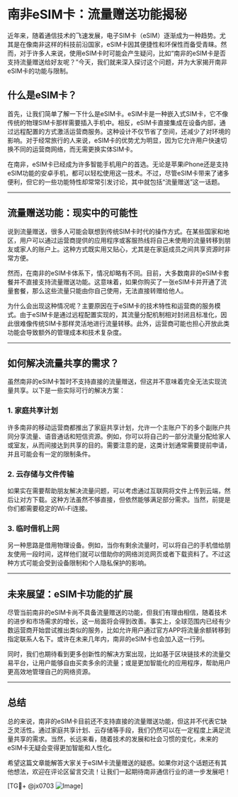 # 南非eSIM卡：流量赠送功能揭秘

近年来，随着通信技术的飞速发展，电子SIM卡（eSIM）逐渐成为一种趋势。尤其是在像南非这样的科技前沿国家，eSIM卡因其便捷性和环保性而备受青睐。然而，对于许多人来说，使用eSIM卡时可能会产生疑问，比如“南非的eSIM卡是否支持流量赠送给好友呢？”今天，我们就来深入探讨这个问题，并为大家揭开南非eSIM卡的功能与限制。

## 什么是eSIM卡？

首先，让我们简单了解一下什么是eSIM卡。eSIM卡是一种嵌入式SIM卡，它不像传统的物理SIM卡那样需要插入手机中。相反，eSIM卡直接集成在设备内部，通过远程配置的方式激活运营商服务。这种设计不仅节省了空间，还减少了对环境的影响。对于经常旅行的人来说，eSIM卡的优势尤为明显，因为它允许用户快速切换不同的运营商网络，而无需更换实体SIM卡。

在南非，eSIM卡已经成为许多智能手机用户的首选。无论是苹果iPhone还是支持eSIM功能的安卓手机，都可以轻松使用这一技术。不过，尽管eSIM卡带来了诸多便利，但它的一些功能特性却常常引发讨论，其中就包括“流量赠送”这一话题。

---

## 流量赠送功能：现实中的可能性

说到流量赠送，很多人可能会联想到传统SIM卡时代的操作方式。在某些国家和地区，用户可以通过运营商提供的应用程序或客服热线将自己未使用的流量转移到朋友或家人的账户上。这种方式既实用又贴心，尤其是在家庭成员之间共享资源时非常方便。

然而，在南非的eSIM卡体系下，情况却略有不同。目前，大多数南非的eSIM卡套餐并不直接支持流量赠送功能。这意味着，如果你购买了一张eSIM卡并开通了流量套餐，那么这些流量只能由你自己使用，无法直接转赠给他人。

为什么会出现这种情况呢？主要原因在于eSIM卡的技术特性和运营商的服务模式。由于eSIM卡是通过远程配置实现的，其流量分配机制相对封闭且标准化，因此很难像传统SIM卡那样灵活地进行流量转移。此外，运营商可能也担心开放此类功能会导致额外的管理成本和技术复杂度。

---

## 如何解决流量共享的需求？

虽然南非的eSIM卡暂时不支持直接的流量赠送，但这并不意味着完全无法实现流量共享。以下是一些实际可行的解决方案：

### 1. **家庭共享计划**
许多南非的移动运营商都推出了家庭共享计划，允许一个主账户下的多个副账户共同分享流量、语音通话和短信资源。例如，你可以将自己的一部分流量分配给家人或室友，从而间接达到共享的目的。需要注意的是，这类计划通常需要提前申请，并且可能会有一定的限制条件。

### 2. **云存储与文件传输**
如果实在需要帮助朋友解决流量问题，可以考虑通过互联网将文件上传到云端，然后让对方下载。这种方法虽然不够直接，但依然能够满足部分需求。当然，前提是你们都需要稳定的Wi-Fi连接。

### 3. **临时借机上网**
另一种思路是借用物理设备。例如，当你有剩余流量时，可以将自己的手机借给朋友使用一段时间，这样他们就可以借助你的网络浏览网页或者下载资料了。不过这种方式可能会受到设备限制和个人隐私保护的影响。

---

## 未来展望：eSIM卡功能的扩展

尽管当前南非的eSIM卡尚不具备流量赠送的功能，但我们有理由相信，随着技术的进步和市场需求的增长，这一局面将会得到改善。事实上，全球范围内已经有少数运营商开始尝试推出类似的服务，比如允许用户通过官方APP将流量余额转移到指定联系人名下。或许在未来几年内，南非的eSIM卡也会加入这一行列。

同时，我们也期待看到更多创新性的解决方案出现，比如基于区块链技术的流量交易平台，让用户能够自由买卖多余的流量；或是更加智能化的应用程序，帮助用户更高效地管理自己的网络资源。

---

## 总结

总的来说，南非的eSIM卡目前还不支持直接的流量赠送功能，但这并不代表它缺乏灵活性。通过家庭共享计划、云存储等手段，我们仍然可以在一定程度上满足流量共享的需求。当然，长远来看，随着技术的发展和社会习惯的变化，未来的eSIM卡无疑会变得更加智能和人性化。

希望这篇文章能解答大家关于eSIM卡流量赠送的疑惑。如果你对这个话题还有其他想法，欢迎在评论区留言交流！让我们一起期待南非通信行业的进一步发展吧！

[TG💪+ @jx0703 ![Image](https://github.com/user-attachments/assets/dbca1d08-cadb-493c-b0ec-ad6f7a83f270)]
